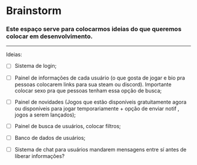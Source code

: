 # Brainstorm

### Este espaço serve para colocarmos ideias do que queremos colocar em desenvolvimento.
***

Ideias:

- [ ] Sistema de login;

- [ ] Painel de informações de cada usuário (o que gosta de jogar e bio pra pessoas colocarem links para sua steam ou discord). Importante colocar sexo pra que pessoas tenham essa opção de busca;

- [ ] Painel de novidades (Jogos que estão disponíveis gratuitamente agora ou disponíveis para jogar temporariamente + opção de enviar notif , jogos a serem lançados);

- [ ] Painel de busca de usuários, colocar filtros;

- [ ] Banco de dados de usuários;

- [ ] Sistema de chat para usuários mandarem mensagens entre sí antes de liberar informações? 
